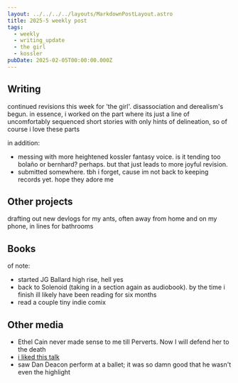 ```yaml
---
layout: ../../../../layouts/MarkdownPostLayout.astro
title: 2025-5 weekly post
tags:
  - weekly
  - writing_update
  - the girl
  - kossler
pubDate: 2025-02-05T00:00:00.000Z
---
```

## Writing
continued revisions this week for 'the girl'. disassociation and derealism's begun. in essence, i worked on the part where its just a line of uncomfortably sequenced short stories with only hints of delineation, so of course i love these parts

in addition:
- messing with more heightened kossler fantasy voice. is it tending too bolaño or bernhard? perhaps. but that just leads to more joyful revision. 
- submitted somewhere. tbh i forget, cause im not back to keeping records yet. hope they adore me
## Other projects
drafting out new devlogs for my ants, often away from home and on my phone, in lines for bathrooms

## Books
of note:
- started JG Ballard high rise, hell yes
- back to Solenoid (taking in a section again as audiobook). by the time i finish ill likely have been reading for six months
- read a couple tiny indie comix

## Other media
- Ethel Cain never made sense to me till Perverts. Now I will defend her to the death
- [i liked this talk](https://www.youtube.com/watch?v=MJzV0CX0q8o&list=WL)
- saw Dan Deacon perform at a ballet; it was so damn good that he wasn't even the highlight
